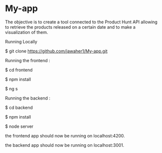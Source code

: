 # My-app



The objective is to create a tool connected to the Product Hunt API allowing to retrieve the products released on a certain date and to make a visualization of them.



Running Locally 



$ git clone https://github.com/jawaher1/My-app.git




Running the frontend : 



$ cd frontend



$ npm install



$ ng s



Running the backend : 



$ cd backend



$ npm install



$ node server

the frontend app should now be running on localhost:4200.



the backend app should now be running on localhost:3001.
